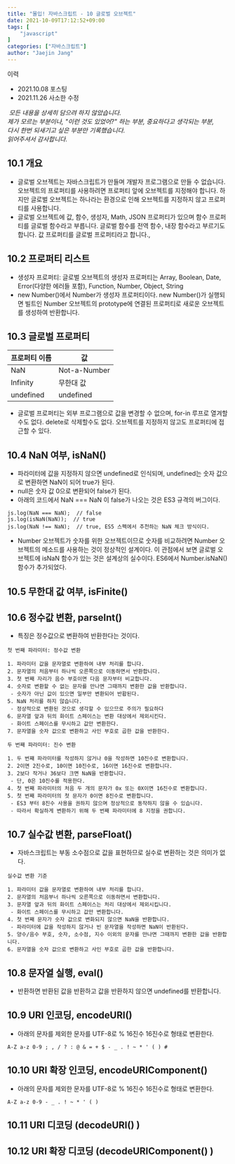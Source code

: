 ```yaml
---
title: "몰입! 자바스크립트 - 10 글로벌 오브젝트"
date: 2021-10-09T17:12:52+09:00
tags: [
	"javascript"
]
categories: ["자바스크립트"]
author: "Jaejin Jang"
---
```


이력
- 2021.10.08 포스팅
- 2021.11.26 사소한 수정

​
*모든 내용을 상세히 담으려 하지 않았습니다.  
제가 모르는 부분이나, "이런 것도 있었어?" 하는 부분, 중요하다고 생각되는 부분,  
다시 한번 되새기고 싶은 부분만 기록했습니다.  
읽어주셔서 감사합니다.*

## 10.1 개요
- 글로벌 오브젝트는 자바스크립트가 만들며 개발자 프로그램으로 만들 수 없습니다. 오브젝트의 프로퍼티를 사용하려면 프로퍼티 앞에 오브젝트를 지정해야 합니다. 하지만 글로벌 오브젝트는 하나라는 환경으로 인해 오브젝트를 지정하지 않고 프로퍼티를 사용합니다.
- 글로벌 오브젝트에 값, 함수, 생성자, Math, JSON 프로퍼티가 있으며 함수 프로퍼티를 글로벌 함수라고 부릅니다. 글로벌 함수를 전역 함수, 내장 함수라고 부르기도 합니다. 값 프로퍼티를 글로벌 프로퍼티라고 합니다.,

## 10.2 프로퍼티 리스트
- 생성자 프로퍼티: 글로벌 오브젝트의 생성자 프로퍼티는 Array, Boolean, Date, Error(다양한 에러들 포함), Function, Number, Object, String
- new Number()에서 Number가 생성자 프로퍼티이다. new Number()가 실행되면 빌트인 Number 오브젝트의 prototype에 연결된 프로퍼티로 새로운 오브젝트를 생성하여 반환합니다.

## 10.3 글로벌 프로퍼티

|프로퍼티 이름|값|
|---|---|
|NaN|Not-a-Number|
|Infinity|무한대 값|
|undefined|undefined|

- 글로벌 프로퍼티는 외부 프로그램으로 값을 변경할 수 없으며, for-in 루프로 열겨할 수도 없다. delete로 삭제할수도 없다. 오브젝트를 지정하지 않고도 프로퍼티에 접근할 수 있다.

## 10.4 NaN 여부, isNaN()
- 파라미터에 값을 지정하지 않으면 undefined로 인식되며, undefined는 숫자 값으로 변환하면 NaN이 되어 true가 된다.
- null은 숫자 값 0으로 변환되어 false가 된다.
- 아래의 코드에서 NaN === NaN 이 false가 나오는 것은 ES3 규격의 버그​이다.

```
js.log(NaN === NaN);  // false
js.log(isNaN(NaN));  // true
js.log(NaN !== NaN);  // true, ES5 스펙에서 추천하는 NaN 체크 방식이다.
```

- Number 오브젝트가 숫자를 위한 오브젝트이므로 숫자를 비교하려면 Number 오브젝트의 메소드를 사용하는 것이 정상적인 설계이다. 이 관점에서 보면 글로벌 오브젝트에 isNaN 함수가 있는 것은 설계상의 실수이다. ES6에서 Number.isNaN() 함수가 추가되었다.​

## 10.5 무한대 값 여부, isFinite()
## 10.6 정수값 변환, parseInt()
- 특징은 정수값으로 변환하여 반환한다는 것이다.

```
첫 번째 파라미터: 정수값 변환

1. 파라미터 값을 문자열로 변환하여 내부 처리를 합니다.
2. 문자열의 처음부터 하나씩 오른쪽으로 이동하면서 반환합니다.
3. 첫 번째 자리가 음수 부호이면 다음 문자부터 비교합니다.
4. 숫자로 변환할 수 없는 문자를 만나면 그때까지 변환한 값을 반환합니다.
 - 숫자가 아닌 값이 있으면 일부만 변환되어 반홥된다.
5. NaN 처리를 하지 않습니다.
 - 정상적으로 변환된 것으로 생각할 수 있으므로 주의가 필요하다
6. 문자열 앞과 뒤의 화이트 스페이스는 변환 대상에서 제외시킨다.
 - 화이트 스페이스를 무시하고 값만 변환한다.
7. 문자열을 숫자 값으로 변환하고 사인 부호로 곱한 값을 반환한다.
```

```
두 번째 파라미터: 진수 변환

1. 두 번쨰 파라미터를 작성하지 않거나 0을 작성하면 10진수로 변환합니다.
2. 2이면 2진수로, 10이면 10진수로, 16이면 16진수로 변환합니다.
3. 2보다 작거나 36보다 크면 NaN을 반환합니다.
 - 단, 0은 10진수를 적용한다.
4. 첫 번째 파라미터의 처음 두 개의 문자가 0x 또는 0X이면 16진수로 변환합니다.
5. 첫 번째 파라미터의 첫 문자가 0이면 8진수로 변환합니다.
 - ES3 부터 8진수 사용을 권하지 않으며 정상적으로 동작하지 않을 수 있습니다.
 - 따라서 확실하게 변환하기 위해 두 번째 파라미터에 8 지정을 권합니다.
```

## 10.7 실수값 변환, parseFloat()
- 자바스크립트는 부동 소수점으로 값을 표현하므로 실수로 변환하는 것은 의미가 없다.

```
실수값 변환 기준

1. 파라미터 값을 문자열로 변환하여 내부 처리를 합니다.
2. 문자열의 처음부너 하나씩 오른쪽으로 이동하면서 변환합니다.
3. 문자열 앞과 뒤의 화이트 스페이스는 처리 대상에서 제외시킵니다.
 - 화이트 스페이스를 무시하고 값만 변환합니다.
4. 첫 번째 문자가 숫자 값으로 변화되지 않으면 NaN을 반환합니다.
 - 파라미터에 값을 작성하지 않거나 빈 문자열을 작성하면 NaN이 반환된다.
5. 양수/음수 부호, 숫자, 소수점, 지수 이외의 문자를 만나면 그때까지 변환한 값을 반환합니다.
6. 문자열을 숫자 값으로 변환하고 사인 부호로 곱한 값을 반환합니다.
```

## 10.8 문자열 실행, eval()
- 반환하면 반환된 값을 반환하고 값을 반환하지 않으면 undefined를 반환합니다.

## 10.9 URI 인코딩, encodeURI()
- 아래의 문자를 제외한 문자를 UTF-8로 % 16진수 16진수로 형태로 변환한다.

```
A-Z a-z 0-9 ; , / ? : @ & = + $ - _ . ! ~ * ' ( ) #
```

## 10.10 URI 확장 인코딩, encodeURIComponent()
- 아래의 문자를 제외한 문자를 UTF-8로 % 16진수 16진수로 형태로 변환한다.

```
A-Z a-z 0-9 - _ . ! ~ * ' ( ) 
```

## 10.11 URI 디코딩 (decodeURI() )
## 10.12 URI 확장 디코딩  (decodeURIComponent() )